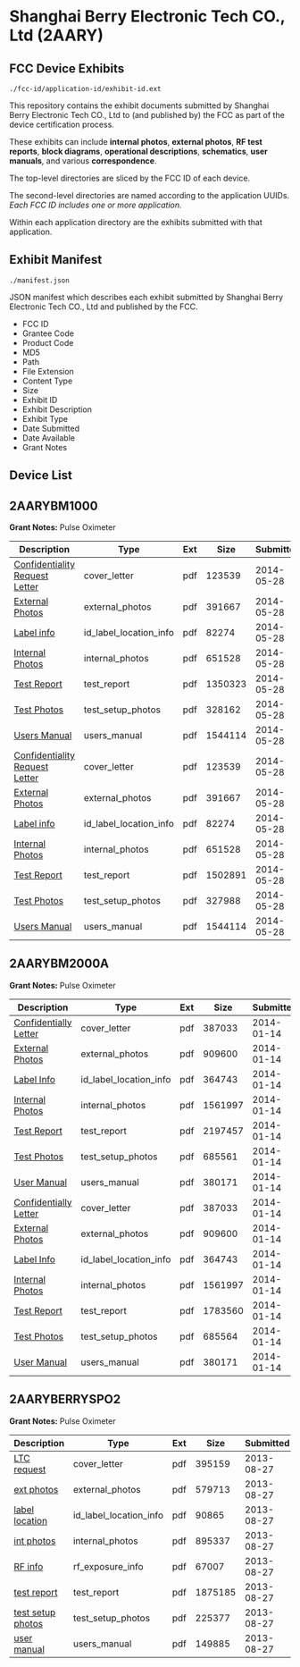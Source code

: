 # Shanghai Berry Electronic Tech CO., Ltd (2AARY)
## FCC Device Exhibits

```
./fcc-id/application-id/exhibit-id.ext
```

This repository contains the exhibit documents submitted by Shanghai Berry Electronic Tech CO., Ltd to (and published by) the FCC as part of the device certification process.

These exhibits can include **internal photos**, **external photos**, **RF test reports**, **block diagrams**, **operational descriptions**, **schematics**, **user manuals**, and various **correspondence**.

The top-level directories are sliced by the FCC ID of each device.

The second-level directories are named according to the application UUIDs. *Each FCC ID includes one or more application.*

Within each application directory are the exhibits submitted with that application. 

## Exhibit Manifest

```
./manifest.json
```

JSON manifest which describes each exhibit submitted by Shanghai Berry Electronic Tech CO., Ltd and published by the FCC.

- FCC ID
- Grantee Code
- Product Code
- MD5
- Path
- File Extension
- Content Type
- Size
- Exhibit ID
- Exhibit Description
- Exhibit Type
- Date Submitted
- Date Available
- Grant Notes

## Device List
## 2AARYBM1000
**Grant Notes:** Pulse Oximeter

| Description | Type | Ext | Size | Submitted | Available |
| ----------- | ---- | --- | ---- | --------- | --------- |
| [Confidentiality Request Letter](2AARYBM1000/77d4dbcc92b47c95fd3ee1cdd2e8c76d/2278387.pdf) | cover_letter | pdf | 123539 | 2014-05-28 | 2014-05-28 |
| [External Photos](2AARYBM1000/77d4dbcc92b47c95fd3ee1cdd2e8c76d/2278388.pdf) | external_photos | pdf | 391667 | 2014-05-28 | 2014-05-28 |
| [Label info](2AARYBM1000/77d4dbcc92b47c95fd3ee1cdd2e8c76d/2278390.pdf) | id_label_location_info | pdf | 82274 | 2014-05-28 | 2014-05-28 |
| [Internal Photos](2AARYBM1000/77d4dbcc92b47c95fd3ee1cdd2e8c76d/2278389.pdf) | internal_photos | pdf | 651528 | 2014-05-28 | 2014-05-28 |
| [Test Report](2AARYBM1000/77d4dbcc92b47c95fd3ee1cdd2e8c76d/2278414.pdf) | test_report | pdf | 1350323 | 2014-05-28 | 2014-05-28 |
| [Test Photos](2AARYBM1000/77d4dbcc92b47c95fd3ee1cdd2e8c76d/2278415.pdf) | test_setup_photos | pdf | 328162 | 2014-05-28 | 2014-05-28 |
| [Users Manual](2AARYBM1000/77d4dbcc92b47c95fd3ee1cdd2e8c76d/2278386.pdf) | users_manual | pdf | 1544114 | 2014-05-28 | 2014-05-28 |
| [Confidentiality Request Letter](2AARYBM1000/ce7aef68ffc8bcd58ba4875917672884/2278387.pdf) | cover_letter | pdf | 123539 | 2014-05-28 | 2014-05-28 |
| [External Photos](2AARYBM1000/ce7aef68ffc8bcd58ba4875917672884/2278388.pdf) | external_photos | pdf | 391667 | 2014-05-28 | 2014-05-28 |
| [Label info](2AARYBM1000/ce7aef68ffc8bcd58ba4875917672884/2278390.pdf) | id_label_location_info | pdf | 82274 | 2014-05-28 | 2014-05-28 |
| [Internal Photos](2AARYBM1000/ce7aef68ffc8bcd58ba4875917672884/2278389.pdf) | internal_photos | pdf | 651528 | 2014-05-28 | 2014-05-28 |
| [Test Report](2AARYBM1000/ce7aef68ffc8bcd58ba4875917672884/2278391.pdf) | test_report | pdf | 1502891 | 2014-05-28 | 2014-05-28 |
| [Test Photos](2AARYBM1000/ce7aef68ffc8bcd58ba4875917672884/2278392.pdf) | test_setup_photos | pdf | 327988 | 2014-05-28 | 2014-05-28 |
| [Users Manual](2AARYBM1000/ce7aef68ffc8bcd58ba4875917672884/2278386.pdf) | users_manual | pdf | 1544114 | 2014-05-28 | 2014-05-28 |
## 2AARYBM2000A
**Grant Notes:** Pulse Oximeter

| Description | Type | Ext | Size | Submitted | Available |
| ----------- | ---- | --- | ---- | --------- | --------- |
| [Confidentially Letter](2AARYBM2000A/0b2243e179f6ef5b932797fb5776dd67/2166203.pdf) | cover_letter | pdf | 387033 | 2014-01-14 | 2014-01-14 |
| [External Photos](2AARYBM2000A/0b2243e179f6ef5b932797fb5776dd67/2166204.pdf) | external_photos | pdf | 909600 | 2014-01-14 | 2014-01-14 |
| [Label Info](2AARYBM2000A/0b2243e179f6ef5b932797fb5776dd67/2166206.pdf) | id_label_location_info | pdf | 364743 | 2014-01-14 | 2014-01-14 |
| [Internal Photos](2AARYBM2000A/0b2243e179f6ef5b932797fb5776dd67/2166205.pdf) | internal_photos | pdf | 1561997 | 2014-01-14 | 2014-01-14 |
| [Test Report](2AARYBM2000A/0b2243e179f6ef5b932797fb5776dd67/2166254.pdf) | test_report | pdf | 2197457 | 2014-01-14 | 2014-01-14 |
| [Test Photos](2AARYBM2000A/0b2243e179f6ef5b932797fb5776dd67/2166255.pdf) | test_setup_photos | pdf | 685561 | 2014-01-14 | 2014-01-14 |
| [User Manual](2AARYBM2000A/0b2243e179f6ef5b932797fb5776dd67/2166209.pdf) | users_manual | pdf | 380171 | 2014-01-14 | 2014-01-14 |
| [Confidentially Letter](2AARYBM2000A/28aead911593f0bcf7831686dfc42dc7/2166203.pdf) | cover_letter | pdf | 387033 | 2014-01-14 | 2014-01-14 |
| [External Photos](2AARYBM2000A/28aead911593f0bcf7831686dfc42dc7/2166204.pdf) | external_photos | pdf | 909600 | 2014-01-14 | 2014-01-14 |
| [Label Info](2AARYBM2000A/28aead911593f0bcf7831686dfc42dc7/2166206.pdf) | id_label_location_info | pdf | 364743 | 2014-01-14 | 2014-01-14 |
| [Internal Photos](2AARYBM2000A/28aead911593f0bcf7831686dfc42dc7/2166205.pdf) | internal_photos | pdf | 1561997 | 2014-01-14 | 2014-01-14 |
| [Test Report](2AARYBM2000A/28aead911593f0bcf7831686dfc42dc7/2166207.pdf) | test_report | pdf | 1783560 | 2014-01-14 | 2014-01-14 |
| [Test Photos](2AARYBM2000A/28aead911593f0bcf7831686dfc42dc7/2166208.pdf) | test_setup_photos | pdf | 685564 | 2014-01-14 | 2014-01-14 |
| [User Manual](2AARYBM2000A/28aead911593f0bcf7831686dfc42dc7/2166209.pdf) | users_manual | pdf | 380171 | 2014-01-14 | 2014-01-14 |
## 2AARYBERRYSPO2
**Grant Notes:** Pulse Oximeter

| Description | Type | Ext | Size | Submitted | Available |
| ----------- | ---- | --- | ---- | --------- | --------- |
| [LTC request](2AARYBERRYSPO2/c3901fca5fa21a99d7fe9aa11268c370/2053974.pdf) | cover_letter | pdf | 395159 | 2013-08-27 | 2013-08-27 |
| [ext photos](2AARYBERRYSPO2/c3901fca5fa21a99d7fe9aa11268c370/2053975.pdf) | external_photos | pdf | 579713 | 2013-08-27 | 2013-08-27 |
| [label location](2AARYBERRYSPO2/c3901fca5fa21a99d7fe9aa11268c370/2053977.pdf) | id_label_location_info | pdf | 90865 | 2013-08-27 | 2013-08-27 |
| [int photos](2AARYBERRYSPO2/c3901fca5fa21a99d7fe9aa11268c370/2053976.pdf) | internal_photos | pdf | 895337 | 2013-08-27 | 2013-08-27 |
| [RF info](2AARYBERRYSPO2/c3901fca5fa21a99d7fe9aa11268c370/2053980.pdf) | rf_exposure_info | pdf | 67007 | 2013-08-27 | 2013-08-27 |
| [test report](2AARYBERRYSPO2/c3901fca5fa21a99d7fe9aa11268c370/2053978.pdf) | test_report | pdf | 1875185 | 2013-08-27 | 2013-08-27 |
| [test setup photos](2AARYBERRYSPO2/c3901fca5fa21a99d7fe9aa11268c370/2053981.pdf) | test_setup_photos | pdf | 225377 | 2013-08-27 | 2013-08-27 |
| [user manual](2AARYBERRYSPO2/c3901fca5fa21a99d7fe9aa11268c370/2053979.pdf) | users_manual | pdf | 149885 | 2013-08-27 | 2013-08-27 |
